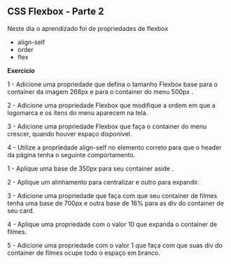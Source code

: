 ## CSS Flexbox - Parte 2

Neste dia o aprendizado foi de propriedades de flexbox

* align-self
* order
* flex

**Exercicio**

1 - Adicione uma propriedade que defina o tamanho Flexbox base para o container da imagem 268px e para o container do menu 500px .

2 - Adicione uma propriedade Flexbox que modifique a ordem em que a logomarca e os itens do menu aparecem na tela.

3 - Adicione uma propriedade Flexbox que faça o container do menu crescer, quando houver espaço disponível.

4 - Utilize a propriedade align-self no elemento correto para que o header da página tenha o seguinte comportamento.

1 - Aplique uma base de 350px para seu container aside .

2 - Aplique um alinhamento para centralizar e outro para expandir.

3 - Adicione uma propriedade que faça com que seu container de filmes tenha uma base de 700px e outra base de 16% para as div do container de seu card.

4 - Aplique uma propriedade com o valor 10 que expanda o container de filmes.

5 - Adicione uma propriedade com o valor 1 que faça com que suas div do container de filmes ocupe todo o espaço em branco.

